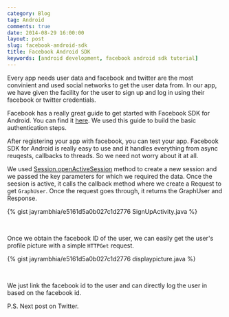 ```yaml
---
category: Blog
tag: Android
comments: true
date: 2014-08-29 16:00:00
layout: post
slug: facebook-android-sdk
title: Facebook Android SDK
keywords: [android development, facebook android sdk tutorial]
---
```


Every app needs user data and facebook and twitter are the most convinient and used social networks to get the user data from. In our app, we have given the facility for the user to sign up and log in using their facebook or twitter credentials.

Facebook has a really great guide to get started with Facebook SDK for Android. You can find it [here](https://developers.facebook.com/docs/android/getting-started). We used this guide to build the basic authentication steps.

After registering your app with facebook, you can test your app. Facebook SDK for Android is really easy to use and it handles everything from async reuqests, callbacks to threads. So we need not worry about it at all.

We used [Session.openActiveSession](https://developers.facebook.com/docs/reference/android/3.0/class/Session/#openActiveSession) method to create a new session and we passed the key parameters for which we required the data. Once the seesion is active, it calls the callback method where we create a Request to get `GraphUser`. Once the request goes through, it returns the GraphUser and Response.

{% gist jayrambhia/e5161d5a0b027c1d2776 SignUpActivity.java %}

<br/>

Once we obtain the facebook ID of the user, we can easily get the user's profile picture with a simple `HTTPGet` request.

{% gist jayrambhia/e5161d5a0b027c1d2776 displaypicture.java %}

<br/>

We just link the facebook id to the user and can directly log the user in based on the facebook id.

P.S. Next post on Twitter.